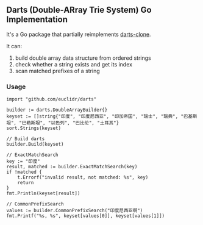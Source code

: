 Darts (Double-ARray Trie System) Go Implementation
-------

It's a Go package that partially reimplements [darts-clone](https://github.com/s-yata/darts-clone).

It can:

1. build double array data structure from ordered strings
2. check whether a string exists and get its index
3. scan matched prefixes of a string

### Usage

```
import "github.com/euclidr/darts"

builder := darts.DoubleArrayBuilder{}
keyset := []string{"印度", "印度尼西亚", "印加帝国", "瑞士", "瑞典", "巴基斯坦", "巴勒斯坦", "以色列", "巴比伦", "土耳其"}
sort.Strings(keyset)

// Build darts
builder.Build(keyset)

// ExactMatchSearch
key := "印度"
result, matched := builder.ExactMatchSearch(key)
if !matched {
    t.Errorf("invalid result, not matched: %s", key)
    return
}
fmt.Println(keyset[result])

// CommonPrefixSearch
values := builder.CommonPrefixSearch("印度尼西亚啊")
fmt.Printf("%s, %s", keyset[values[0]], keyset[values[1]])
```